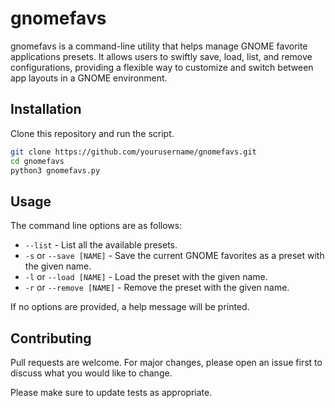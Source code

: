 # gnomefavs

gnomefavs is a command-line utility that helps manage GNOME favorite applications presets. It allows users to swiftly save, load, list, and remove configurations, providing a flexible way to customize and switch between app layouts in a GNOME environment.

## Installation

Clone this repository and run the script.

```bash
git clone https://github.com/yourusername/gnomefavs.git
cd gnomefavs
python3 gnomefavs.py
```

## Usage

The command line options are as follows:

- `--list` - List all the available presets.
- `-s` or `--save [NAME]` - Save the current GNOME favorites as a preset with the given name.
- `-l` or `--load [NAME]` - Load the preset with the given name.
- `-r` or `--remove [NAME]` - Remove the preset with the given name.

If no options are provided, a help message will be printed.

## Contributing

Pull requests are welcome. For major changes, please open an issue first to discuss what you would like to change.

Please make sure to update tests as appropriate.
